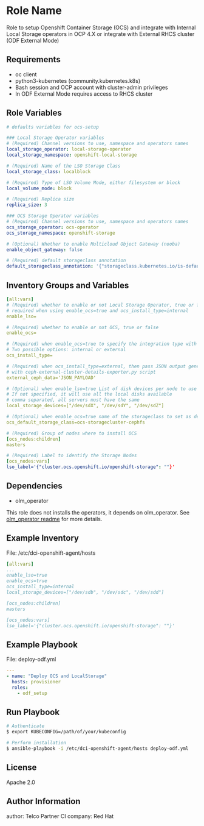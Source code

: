 Role Name
=========

Role to setup Openshift Container Storage (OCS)
and integrate with Internal Local Storage operators in OCP 4.X
or integrate with External RHCS cluster (ODF External Mode)


Requirements
------------

- oc client
- python3-kubernetes (community.kubernetes.k8s)
- Bash session and OCP account with cluster-admin privileges
- In ODF External Mode requires access to RHCS cluster


Role Variables
--------------

```YAML
# defaults variables for ocs-setup

### Local Storage Operator variables
# (Required) Channel versions to use, namespace and operators names
local_storage_operator: local-storage-operator
local_storage_namespace: openshift-local-storage

# (Required) Name of the LSO Storage Class
local_storage_class: localblock

# (Required) Type of LSO Volume Mode, either filesystem or block
local_volume_mode: block

# (Required) Replica size
replica_size: 3

### OCS Storage Operator variables
# (Required) Channel versions to use, namespace and operators names
ocs_storage_operator: ocs-operator
ocs_storage_namespace: openshift-storage

# (Optional) Whether to enable Multicloud Object Gateway (nooba)
enable_object_gateway: false

# (Required) default storageclass annotation
default_storageclass_annotation: '{"storageclass.kubernetes.io/is-default-class": "true"}'
```

Inventory Groups and Variables
--------------

```YAML
[all:vars]
# (Required) whether to enable or not Local Storage Operator, true or false
# required when using enable_ocs=true and ocs_install_type=internal
enable_lso=

# (Required) whether to enable or not OCS, true or false
enable_ocs=

# (Required) when enable_ocs=true to specify the integration type with ODF/OCS
# Two possible options: internal or external
ocs_install_type=

# (Required) when ocs_install_type=external, then pass JSON output generated from RHCS
# with ceph-external-cluster-details-exporter.py script
external_ceph_data='JSON_PAYLOAD'

# (Optional) when enable_lso=true List of disk devices per node to use for LSO
# If not specified, it will use all the local disks available
# comma separated, all servers must have the same
local_storage_devices=["/dev/sdX", "/dev/sdY", "/dev/sdZ"]

# (Optional) when enable_ocs=true name of the storageclass to set as default
ocs_default_storage_class=ocs-storagecluster-cephfs

# (Required) Group of nodes where to install OCS
[ocs_nodes:children]
masters

# (Required) Label to identify the Storage Nodes
[ocs_nodes:vars]
lso_label='{"cluster.ocs.openshift.io/openshift-storage": ""}'
```

Dependencies
------------
- olm_operator

This role does not installs the operators, it depends on olm_operator.
See [olm_operator readme](https://github.com/redhatci/ansible-collections-redhatci-ocp/blob/master/common-roles/olm_operator/README.md) for more details.


Example Inventory
----------------

File: /etc/dci-openshift-agent/hosts
```YAML
[all:vars]
...
enable_lso=true
enable_ocs=true
ocs_install_type=internal
local_storage_devices=["/dev/sdb", "/dev/sdc", "/dev/sdd"]

[ocs_nodes:children]
masters

[ocs_nodes:vars]
lso_label='{"cluster.ocs.openshift.io/openshift-storage": ""}'
```

Example Playbook
----------------

File: deploy-odf.yml
```YAML
---
- name: "Deploy OCS and LocalStorage"
  hosts: provisioner
  roles:
    - odf_setup
```

Run Playbook
----------------


```bash
# Authenticate
$ export KUBECONFIG=/path/of/your/kubeconfig

# Perform installation
$ ansible-playbook -i /etc/dci-openshift-agent/hosts deploy-odf.yml
```

License
-------

Apache 2.0


Author Information
------------------
author: Telco Partner CI
company: Red Hat
